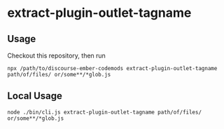 # extract-plugin-outlet-tagname


## Usage

Checkout this repository, then run
```
npx /path/to/discourse-ember-codemods extract-plugin-outlet-tagname path/of/files/ or/some**/*glob.js
```

## Local Usage
```
node ./bin/cli.js extract-plugin-outlet-tagname path/of/files/ or/some**/*glob.js
```
